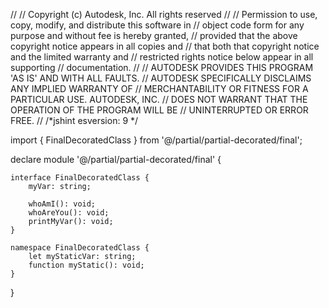 //
// Copyright (c) Autodesk, Inc. All rights reserved
//
// Permission to use, copy, modify, and distribute this software in
// object code form for any purpose and without fee is hereby granted,
// provided that the above copyright notice appears in all copies and
// that both that copyright notice and the limited warranty and
// restricted rights notice below appear in all supporting
// documentation.
//
// AUTODESK PROVIDES THIS PROGRAM 'AS IS' AND WITH ALL FAULTS.
// AUTODESK SPECIFICALLY DISCLAIMS ANY IMPLIED WARRANTY OF
// MERCHANTABILITY OR FITNESS FOR A PARTICULAR USE.  AUTODESK, INC.
// DOES NOT WARRANT THAT THE OPERATION OF THE PROGRAM WILL BE
// UNINTERRUPTED OR ERROR FREE.
//
/*jshint esversion: 9 */

import { FinalDecoratedClass } from '@/partial/partial-decorated/final';

declare module '@/partial/partial-decorated/final' {

	interface FinalDecoratedClass {
		myVar: string;

		whoAmI(): void;
		whoAreYou(): void;
		printMyVar(): void;
	}

	namespace FinalDecoratedClass {
		let myStaticVar: string;
		function myStatic(): void;
	}

}
